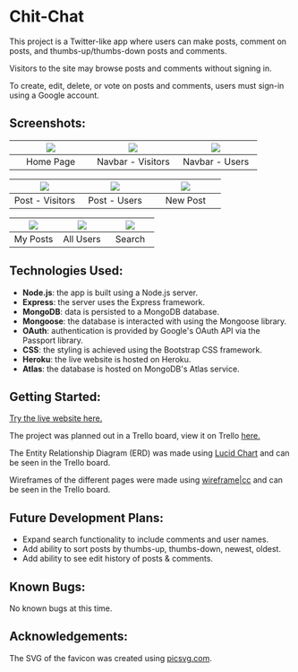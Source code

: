 # Chit-Chat
This project is a Twitter-like app where users can make posts, comment on posts, and thumbs-up/thumbs-down posts and comments.

Visitors to the site may browse posts and comments without signing in.

To create, edit, delete, or vote on posts and comments, users must sign-in using a Google account.

## Screenshots:
<table width="100%">
  <thead>
    <tr>
      <th width="33%"><img src="screenshots/1_home.png"/></th>
      <th width="33%"><img src="screenshots/2_nav_visitor.png"/></th>
      <th width="33%"><img src="screenshots/2_nav_user.png"/></th>
    </tr>
  </thead>
  <tbody>
    <tr>
      <td width="33%" align="center">Home Page</td>
      <td width="33%" align="center">Navbar - Visitors</td>
      <td width="33%" align="center">Navbar - Users</td>
    </tr>
  </tbody>
</table>
<table width="100%">
  <thead>
    <tr>
      <th width="33%"><img src="screenshots/3_post_visitor.png"/></th>
      <th width="33%"><img src="screenshots/3_post_user.png"/></th>
      <th width="33%"><img src="screenshots/4_new_post.png"/></th>
    </tr>
  </thead>
  <tbody>
    <tr>
      <td width="33%" align="center">Post - Visitors</td>
      <td width="33%" align="center">Post - Users</td>
      <td width="33%" align="center">New Post</td>
    </tr>
  </tbody>
</table>
<table width="100%">
  <thead>
    <tr>
      <th width="33%"><img src="screenshots/5_my_posts.png"/></th>
      <th width="33%"><img src="screenshots/6_all_users.png"/></th>
      <th width="33%"><img src="screenshots/7_search.png"/></th>
    </tr>
  </thead>
  <tbody>
    <tr>
      <td width="33%" align="center">My Posts</td>
      <td width="33%" align="center">All Users</td>
      <td width="33%" align="center">Search</td>
    </tr>
  </tbody>
</table>

## Technologies Used:
* __Node.js__: the app is built using a Node.js server.
* __Express__: the server uses the Express framework.
* __MongoDB__: data is persisted to a MongoDB database.
* __Mongoose__: the database is interacted with using the Mongoose library.
* __OAuth__: authentication is provided by Google's OAuth API via the Passport library.
* __CSS__: the styling is achieved using the Bootstrap CSS framework.
* __Heroku__: the live website is hosted on Heroku.
* __Atlas__: the database is hosted on MongoDB's Atlas service.

## Getting Started:
[Try the live website here.](https://chit-chat-5142bec3ce1d.herokuapp.com/)

The project was planned out in a Trello board, view it on Trello [here.](https://trello.com/b/4HMmkMu4/chit-chat-project-planning)

The Entity Relationship Diagram (ERD) was made using [Lucid Chart](https://www.lucidchart.com) and can be seen in the Trello board.

Wireframes of the different pages were made using [wireframe|cc](https://wireframe.cc/) and can be seen in the Trello board.

## Future Development Plans:
* Expand search functionality to include comments and user names.
* Add ability to sort posts by thumbs-up, thumbs-down, newest, oldest.
* Add ability to see edit history of posts & comments.

## Known Bugs:
No known bugs at this time.

## Acknowledgements:
The SVG of the favicon was created using [picsvg.com](https://picsvg.com/).